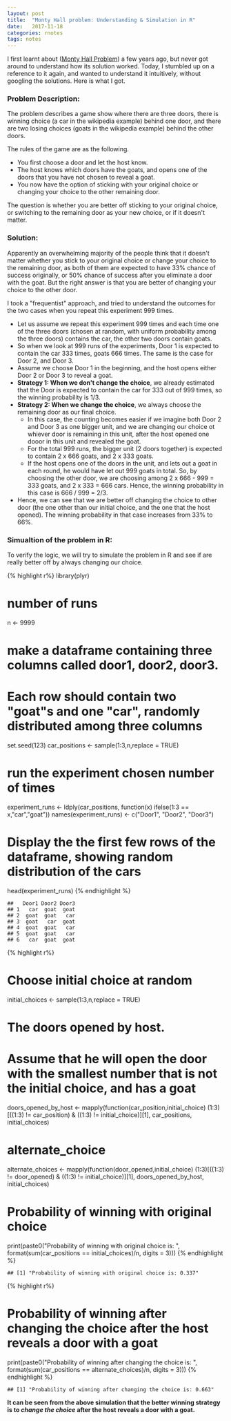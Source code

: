 ```yaml
---
layout: post
title:  "Monty Hall problem: Understanding & Simulation in R"
date:   2017-11-18
categories: rnotes
tags: notes
---
```

I first learnt about ([Monty Hall Problem](https://en.wikipedia.org/wiki/Monty_Hall_problem)) a few years ago, but never got around to understand how its solution worked. Today, I stumbled up on a reference to it again, and wanted to understand it intuitively, without googling the solutions. Here is what I got.

### Problem Description:

The problem describes a game show where there are three doors, there is winning choice (a car in the wikipedia example) behind one door, and there are two losing choices (goats in the wikipedia example) behind the other doors.

The rules of the game are as the following.

-   You first choose a door and let the host know.
-   The host knows which doors have the goats, and opens one of the doors that you have not chosen to reveal a goat.
-   You now have the option of sticking with your original choice or changing your choice to the other remaining door.

The question is whether you are better off sticking to your original choice, or switching to the remaining door as your new choice, or if it doesn't matter.

### Solution:

Apparently an overwhelming majority of the people think that it doesn't matter whether you stick to your original choice or change your choice to the remaining door, as both of them are expected to have 33% chance of success originally, or 50% chance of success after you eliminate a door with the goat. But the right answer is that you are better of changing your choice to the other door.

I took a "frequentist" approach, and tried to understand the outcomes for the two cases when you repeat this experiment 999 times.

-   Let us assume we repeat this experiment 999 times and each time one of the three doors (chosen at random, with uniform probability among the three doors) contains the car, the other two doors contain goats.
-   So when we look at 999 runs of the experiments, Door 1 is expected to contain the car 333 times, goats 666 times. The same is the case for Door 2, and Door 3.
-   Assume we choose Door 1 in the beginning, and the host opens either Door 2 or Door 3 to reveal a goat.
-   **Strategy 1: When we don't change the choice**, we already estimated that the Door is expected to contain the car for 333 out of 999 times, so the winning probability is 1/3.
-   **Strategy 2: When we change the choice**, we always choose the remaining door as our final choice.
    -   In this case, the counting becomes easier if we imagine both Door 2 and Door 3 as one bigger unit, and we are changing our choice ot whiever door is remaining in this unit, after the host opened one dooor in this unit and revealed the goat.
    -   For the total 999 runs, the bigger unit (2 doors together) is expected to contain 2 x 666 goats, and 2 x 333 goats.
    -   If the host opens one of the doors in the unit, and lets out a goat in each round, he would have let out 999 goats in total. So, by choosing the other door, we are choosing among 2 x 666 - 999 = 333 goats, and 2 x 333 = 666 cars. Hence, the winning probability in this case is 666 / 999 = 2/3.
-   Hence, we can see that we are better off changing the choice to other door (the one other than our initial choice, and the one that the host opened). The winning probability in that case increases from 33% to 66%.

### Simualtion of the problem in R:

To verify the logic, we will try to simulate the problem in R and see if are really better off by always changing our choice.

{% highlight r%}
library(plyr)

# number of runs
n <- 9999

# make a dataframe containing three columns called door1, door2, door3. 
# Each row should contain two "goat"s and one "car", randomly distributed among three columns
set.seed(123)
car_positions <- sample(1:3,n,replace = TRUE)

# run the experiment chosen number of times
experiment_runs <- ldply(car_positions, function(x) ifelse(1:3 == x,"car","goat"))
names(experiment_runs) <- c("Door1", "Door2", "Door3")

# Display the the first few rows of the dataframe, showing random distribution of the cars
head(experiment_runs)
{% endhighlight %}

    ##   Door1 Door2 Door3
    ## 1   car  goat  goat
    ## 2  goat  goat   car
    ## 3  goat   car  goat
    ## 4  goat  goat   car
    ## 5  goat  goat   car
    ## 6   car  goat  goat

{% highlight r%}
# Choose initial choice at random
initial_choices <- sample(1:3,n,replace = TRUE)

# The doors opened by host. 
# Assume that he will open the door with the smallest number that is not the initial choice, and has a goat
doors_opened_by_host <- mapply(function(car_position,initial_choice) 
  (1:3)[((1:3) != car_position) & ((1:3) != initial_choice)][1],
  car_positions, initial_choices)

# alternate_choice
alternate_choices <- mapply(function(door_opened,initial_choice) 
  (1:3)[((1:3) != door_opened) & ((1:3) != initial_choice)][1], 
  doors_opened_by_host, initial_choices)

# Probability of winning with original choice
print(paste0("Probability of winning with original choice is: ", 
             format(sum(car_positions == initial_choices)/n, digits = 3)))
{% endhighlight %}

    ## [1] "Probability of winning with original choice is: 0.337"

{% highlight r%}
# Probability of winning after changing the choice after the host reveals a door with a goat
print(paste0("Probability of winning after changing the choice is: ", 
             format(sum(car_positions == alternate_choices)/n, digits = 3)))
{% endhighlight %}

    ## [1] "Probability of winning after changing the choice is: 0.663"

**It can be seen from the above simulation that the better winning strategy is to *change the choice* after the host reveals a door with a goat.**
